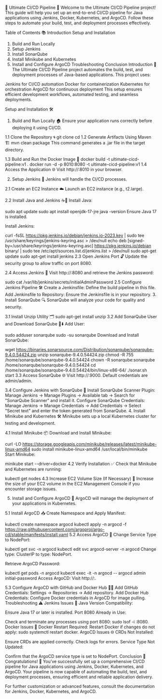🌟 Ultimate CI/CD Pipeline 🌟
Welcome to the Ultimate CI/CD Pipeline project! This guide will help you set up an end-to-end CI/CD pipeline for Java applications using Jenkins, Docker, Kubernetes, and ArgoCD. Follow these steps to automate your build, test, and deployment processes effectively.

Table of Contents 📚
Introduction
Setup and Installation
1. Build and Run Locally
2. Setup Jenkins
3. Install SonarQube
4. Install Minikube and Kubernetes
5. Install and Configure ArgoCD
Troubleshooting
Conclusion
Introduction 🎯
The Ultimate CI/CD Pipeline project automates the build, test, and deployment processes of Java-based applications. This project uses:

Jenkins for CI/CD automation
Docker for containerization
Kubernetes for orchestration
ArgoCD for continuous deployment
This setup ensures efficient development workflows, automated testing, and seamless deployments.

Setup and Installation 🛠️
1. Build and Run Locally 🏠
Ensure your application runs correctly before deploying it using CI/CD.

1.1 Clone the Repository 🌀
git clone <repo-url>
cd <project-path>
1.2 Generate Artifacts Using Maven 🏗️
mvn clean package
This command generates a .jar file in the target directory.

1.3 Build and Run the Docker Image 🐳
docker build -t ultimate-cicd-pipeline:v1 .
docker run -d -p 8010:8080 -t ultimate-cicd-pipeline:v1
1.4 Access the Application 🌐
Visit http://<your-ip-address>:8010 in your browser.

2. Setup Jenkins 🚀
Jenkins will handle the CI/CD processes.

2.1 Create an EC2 Instance ☁️
Launch an EC2 instance (e.g., t2.large).

2.2 Install Java and Jenkins ☕🔧
Install Java:

sudo apt update
sudo apt install openjdk-17-jre
java -version
Ensure Java 17 is installed.

Install Jenkins:

curl -fsSL https://pkg.jenkins.io/debian/jenkins.io-2023.key | sudo tee /usr/share/keyrings/jenkins-keyring.asc > /dev/null
echo deb [signed-by=/usr/share/keyrings/jenkins-keyring.asc] https://pkg.jenkins.io/debian binary/ | sudo tee /etc/apt/sources.list.d/jenkins.list > /dev/null
sudo apt-get update
sudo apt-get install jenkins
2.3 Open Jenkins Port 🔓
Update the security group to allow traffic on port 8080.

2.4 Access Jenkins 🔑
Visit http://<ec2-ip>:8080 and retrieve the Jenkins password:

sudo cat /var/lib/jenkins/secrets/initialAdminPassword
2.5 Configure Jenkins Pipeline 🛠️
Create a Jenkinsfile: Define the build pipeline in this file.
Add Jenkinsfile to Repository: Ensure the Jenkinsfile is in your repository.
3. Install SonarQube 🔍
SonarQube will analyze your code for quality and security.

3.1 Install Unzip Utility 🗂️
sudo apt-get install unzip
3.2 Add SonarQube User and Download SonarQube 👤⬇️
Add User:

sudo adduser sonarqube
sudo -su sonarqube
Download and Install SonarQube:

wget https://binaries.sonarsource.com/Distribution/sonarqube/sonarqube-9.4.0.54424.zip
unzip sonarqube-9.4.0.54424.zip
chmod -R 755 /home/sonarqube/sonarqube-9.4.0.54424
chown -R sonarqube:sonarqube /home/sonarqube/sonarqube-9.4.0.54424
cd /home/sonarqube/sonarqube-9.4.0.54424/bin/linux-x86-64/
./sonar.sh start
3.3 Access SonarQube 🌐
Visit http://<ec2-ip>:9000. Default credentials are admin/admin.

3.4 Configure Jenkins with SonarQube 🔧
Install SonarQube Scanner Plugin: Manage Jenkins -> Manage Plugins -> Available tab -> Search for "SonarQube Scanner" and install it.
Configure SonarQube Credentials: Manage Jenkins -> Manage Credentials -> Add Credentials -> Select "Secret text" and enter the token generated from SonarQube.
4. Install Minikube and Kubernetes 🛠️
Minikube sets up a local Kubernetes cluster for testing and development.

4.1 Install Minikube 📦
Download and Install Minikube:

curl -LO https://storage.googleapis.com/minikube/releases/latest/minikube-linux-amd64
sudo install minikube-linux-amd64 /usr/local/bin/minikube
Start Minikube:

minikube start --driver=docker
4.2 Verify Installation ✅
Check that Minikube and Kubernetes are running:

kubectl get nodes
4.3 Increase EC2 Volume Size (If Necessary) 💾
Increase the size of your EC2 volume in the EC2 Management Console if you encounter storage issues.

5. Install and Configure ArgoCD 🌟
ArgoCD will manage the deployment of your applications in Kubernetes.

5.1 Install ArgoCD 📥
Create Namespace and Apply Manifest:

kubectl create namespace argocd
kubectl apply -n argocd -f https://raw.githubusercontent.com/argoproj/argo-cd/stable/manifests/install.yaml
5.2 Access ArgoCD 🔐
Change Service Type to NodePort:

kubectl get svc -n argocd
kubectl edit svc argocd-server -n argocd
Change type: ClusterIP to type: NodePort.

Retrieve ArgoCD Password:

kubectl get pods -n argocd
kubectl exec -it <argocd-server-pod> -n argocd -- argocd admin initial-password
Access ArgoCD: Visit http://:.

5.3 Configure ArgoCD with GitHub and Docker Hub 🐙🐋
Add GitHub Credentials: Settings -> Repositories -> Add repository.
Add Docker Hub Credentials: Configure Docker credentials in ArgoCD for image pulling.
Troubleshooting ⚠️
Jenkins Issues 🔧
Java Version Compatibility:

Ensure Java 17 or later is installed.
Port 8080 Already in Use:

Check and terminate any processes using port 8080: sudo lsof -i :8080.
Docker Issues 🐳
Docker Restart Required:
Restart Docker if changes do not apply: sudo systemctl restart docker.
ArgoCD Issues 🌐
CRDs Not Installed:

Ensure CRDs are applied correctly. Check logs for errors.
Service Type Not Updated:

Confirm that the ArgoCD service type is set to NodePort.
Conclusion 🎉
Congratulations! 🎊 You’ve successfully set up a comprehensive CI/CD pipeline for Java applications using Jenkins, Docker, Kubernetes, and ArgoCD. Your pipeline is now capable of automating the build, test, and deployment processes, ensuring efficient and reliable application delivery.

For further customization or advanced features, consult the documentation for Jenkins, Docker, Kubernetes, and ArgoCD.
